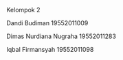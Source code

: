Kelompok 2


Dandi Budiman 19552011009

Dimas Nurdiana Nugraha 19552011283

Iqbal Firmansyah 19552011098
